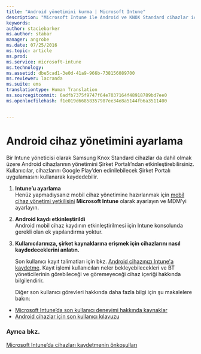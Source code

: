 ```yaml
---
title: "Android yönetimini kurma | Microsoft Intune"
description: "Microsoft Intune ile Android ve KNOX Standard cihazlar için mobil cihaz yönetimini (MDM) etkinleştirin."
keywords: 
author: staciebarker
ms.author: stabar
manager: angrobe
ms.date: 07/25/2016
ms.topic: article
ms.prod: 
ms.service: microsoft-intune
ms.technology: 
ms.assetid: dbe5cad1-3e0d-41a9-966b-738156089700
ms.reviewer: lacranda
ms.suite: ems
translationtype: Human Translation
ms.sourcegitcommit: 6adfb7375f9747f64e7037164f48918789bd7ee0
ms.openlocfilehash: f1e019d66858357987ee34e8a5144fb6a3511400


---
```


# <a name="set-up-android-device-management"></a>Android cihaz yönetimini ayarlama
Bir Intune yöneticisi olarak Samsung Knox Standard cihazlar da dahil olmak üzere Android cihazlarının yönetimini Şirket Portalı’ndan etkinleştirebilirsiniz. Kullanıcılar, cihazlarını Google Play’den edinilebilecek Şirket Portalı uygulamasını kullanarak kaydedebilir.

1.  **Intune’u ayarlama**<br>
    Henüz yapmadıysanız mobil cihaz yönetimine hazırlanmak için [mobil cihaz yönetimi yetkilisini](prerequisites-for-enrollment.md#step-2-set-mdm-authority) **Microsoft Intune** olarak ayarlayın ve MDM’yi ayarlayın.

2.  **Android kaydı etkinleştirildi**<br>
    Android mobil cihaz kaydının etkinleştirilmesi için Intune konsolunda gerekli olan ek yapılandırma yoktur.

3.  **Kullanıcılarınıza, şirket kaynaklarına erişmek için cihazlarını nasıl kaydedeceklerini anlatın.**

    Son kullanıcı kayıt talimatları için bkz. [Android cihazınızı Intune'a kaydetme](../enduser/enroll-your-device-in-intune-android.md). Kayıt işlemi kullanıcıları neler bekleyebilecekleri ve BT yöneticilerinin görebileceği ve göremeyeceği cihaz içeriği hakkında bilgilendirir.

    Diğer son kullanıcı görevleri hakkında daha fazla bilgi için şu makalelere bakın:
  - [Microsoft Intune’da son kullanıcı deneyimi hakkında kaynaklar](what-to-tell-your-end-users-about-using-microsoft-intune.md)
  - [Android cihazlar için son kullanıcı kılavuzu](../enduser/using-your-android-device-with-intune.md)

### <a name="see-also"></a>Ayrıca bkz.
[Microsoft Intune’da cihazları kaydetmenin önkoşulları](prerequisites-for-enrollment.md)



<!--HONumber=Dec16_HO2-->


